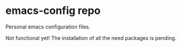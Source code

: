 # emacs-config repo
Personal emacs configuration files.

Not functional yet! The installation of all the need packages is pending.
